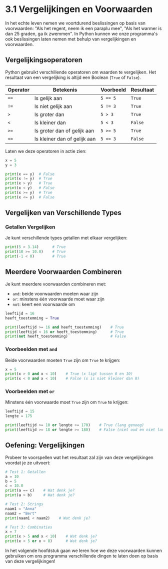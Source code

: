 # 3.1 Vergelijkingen en Voorwaarden

In het echte leven nemen we voortdurend beslissingen op basis van voorwaarden: "Als het regent, neem ik een paraplu mee", "Als het warmer is dan 25 graden, ga ik zwemmen". In Python kunnen we onze programma's ook beslissingen laten nemen met behulp van vergelijkingen en voorwaarden.

## Vergelijkingsoperatoren

Python gebruikt verschillende operatoren om waarden te vergelijken. Het resultaat van een vergelijking is altijd een Boolean (`True` of `False`).

| Operator | Betekenis | Voorbeeld | Resultaat |
|----------|-----------|-----------|-----------|
| `==` | Is gelijk aan | `5 == 5` | `True` |
| `!=` | Is niet gelijk aan | `5 != 3` | `True` |
| `>` | Is groter dan | `5 > 3` | `True` |
| `<` | Is kleiner dan | `5 < 3` | `False` |
| `>=` | Is groter dan of gelijk aan | `5 >= 5` | `True` |
| `<=` | Is kleiner dan of gelijk aan | `5 <= 3` | `False` |

Laten we deze operatoren in actie zien:

```python
x = 5
y = 3

print(x == y)  # False
print(x != y)  # True
print(x > y)   # True
print(x < y)   # False
print(x >= y)  # True
print(x <= y)  # False
```


<codapi-snippet sandbox="python" editor="basic"></codapi-snippet>

## Vergelijken van Verschillende Types

### Getallen Vergelijken

Je kunt verschillende types getallen met elkaar vergelijken:

```python
print(5 > 3.14)      # True
print(10 >= 10.0)    # True
print(-1 < 0)        # True
```

<codapi-snippet sandbox="python" editor="basic"></codapi-snippet>

## Meerdere Voorwaarden Combineren

Je kunt meerdere voorwaarden combineren met:
- `and`: beide voorwaarden moeten waar zijn
- `or`: minstens één voorwaarde moet waar zijn
- `not`: keert een voorwaarde om

```python
leeftijd = 16
heeft_toestemming = True

print(leeftijd >= 16 and heeft_toestemming)    # True
print(leeftijd < 16 or heeft_toestemming)      # True
print(not heeft_toestemming)                   # False
```

<codapi-snippet sandbox="python" editor="basic"></codapi-snippet>

### Voorbeelden met `and`

Beide voorwaarden moeten `True` zijn om `True` te krijgen:

```python
x = 5
print(x > 0 and x < 10)    # True (x ligt tussen 0 en 10)
print(x < 0 and x < 10)    # False (x is niet kleiner dan 0)
```

<codapi-snippet sandbox="python" editor="basic"></codapi-snippet>

### Voorbeelden met `or`

Minstens één voorwaarde moet `True` zijn om `True` te krijgen:

```python
leeftijd = 15
lengte = 175

print(leeftijd >= 18 or lengte >= 170)    # True (lang genoeg)
print(leeftijd >= 18 or lengte >= 180)    # False (niet oud en niet lang genoeg)
```

<codapi-snippet sandbox="python" editor="basic"></codapi-snippet>

## Oefening: Vergelijkingen

Probeer te voorspellen wat het resultaat zal zijn van deze vergelijkingen voordat je ze uitvoert:

```python
# Test 1: Getallen
a = 10
b = 5
c = 10.0
print(a == c)    # Wat denk je?
print(a > b)     # Wat denk je?

# Test 2: Strings
naam1 = "Anna"
naam2 = "Bert"
print(naam1 < naam2)    # Wat denk je?

# Test 3: Combinaties
x = 7
print(x > 5 and x < 10)    # Wat denk je?
print(x < 5 or x > 8)      # Wat denk je?
```

<codapi-snippet sandbox="python" editor="basic"></codapi-snippet>

In het volgende hoofdstuk gaan we leren hoe we deze voorwaarden kunnen gebruiken om ons programma verschillende dingen te laten doen op basis van deze vergelijkingen!
